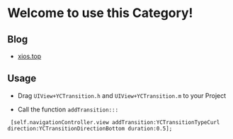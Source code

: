# Welcome to use this Category!
## Blog
* [xios.top](http://xios.top/ "牛逼的iOS博客")
## Usage
* Drag `UIView+YCTransition.h` and `UIView+YCTransition.m` to your Project

* Call the function `addTransition:::`
<pre><code> [self.navigationController.view addTransition:YCTransitionTypeCurl direction:YCTransitionDirectionBottom duration:0.5];</code></pre>

